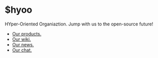# $hyoo

HYper-Oriented Organiaztion. Jump with us to the open-source future!

- [Our products.](https://idea.hyoo.ru/#!person=4ynowz_qskrm7)
- [Our wiki.](https://github.com/hyoo-ru/hyoo.ru/wiki)
- [Our news.](https://t.me/mol_news)
- [Our chat.](https://t.me/mam_mol)
